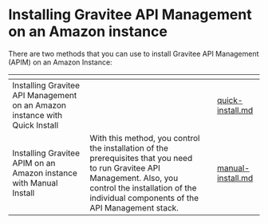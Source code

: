 # Installing Gravitee API Management on an Amazon instance

There are two methods that you can use to install Gravitee API Management (APIM) on an Amazon Instance:

<table data-view="cards"><thead><tr><th></th><th></th><th></th><th data-hidden data-card-target data-type="content-ref"></th></tr></thead><tbody><tr><td>Installing Gravitee API Management on an Amazon instance with Quick Install  </td><td></td><td></td><td><a href="quick-install.md">quick-install.md</a></td></tr><tr><td>Installing Gravitee APIM on an Amazon instance with Manual Install </td><td>With this method, you control the installation of the prerequisites that you need to run Gravitee API Management. Also, you control the installation of the individual components of the API Management stack.</td><td></td><td><a href="manual-install.md">manual-install.md</a></td></tr></tbody></table>

